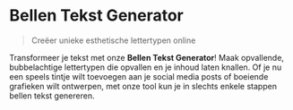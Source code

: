# Bellen Tekst Generator

> Creëer unieke esthetische lettertypen online

Transformeer je tekst met onze **Bellen Tekst Generator**! Maak opvallende, bubbelachtige lettertypen die opvallen en je inhoud laten knallen. Of je nu een speels tintje wilt toevoegen aan je social media posts of boeiende grafieken wilt ontwerpen, met onze tool kun je in slechts enkele stappen bellen tekst genereren.
